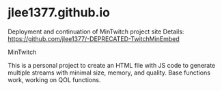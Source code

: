 # jlee1377.github.io
Deployment and continuation of MinTwitch project site
Details: https://github.com/jlee1377/-DEPRECATED-TwitchMinEmbed

MinTwitch

This is a personal project to create an HTML file with JS code to generate multiple streams with minimal size, memory, and quality. Base functions work, working on QOL functions.
